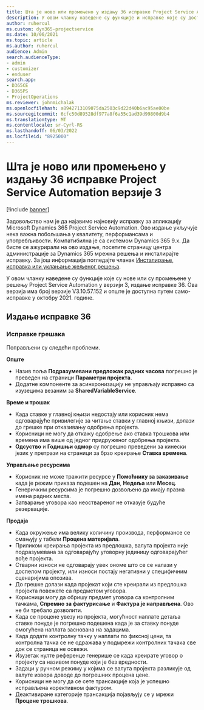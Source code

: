 ```yaml
---
title: Шта је ново или промењено у издању 36 исправке Project Service Automation верзије 3
description: У овом чланку наведене су функције и исправке које су доступне у издању 36 исправке услуге Microsoft Dynamics 365 Project Service Automation верзије 3.
author: ruhercul
ms.custom: dyn365-projectservice
ms.date: 10/06/2021
ms.topic: article
ms.author: ruhercul
audience: Admin
search.audienceType:
- admin
- customizer
- enduser
search.app:
- D365CE
- D365PS
- ProjectOperations
ms.reviewer: johnmichalak
ms.openlocfilehash: a8942713109075da2503c9d22d40b6ac95ae00be
ms.sourcegitcommit: 6cfc50d89528df977a8f6a55c1ad39d99800d9b4
ms.translationtype: MT
ms.contentlocale: sr-Cyrl-RS
ms.lasthandoff: 06/03/2022
ms.locfileid: "8925000"
---
```

# <a name="whats-new-or-changed-in-project-service-automation-update-release-36-v3"></a>Шта је ново или промењено у издању 36 исправке Project Service Automation верзије 3

[!include [banner](../includes/psa-now-project-operations.md)]

Задовољство нам је да најавимо најновију исправку за апликацију Microsoft Dynamics 365 Project Service Automation. Ово издање укључује нека важна побољшања у квалитету, перформансама и употребљивости. Компатибилна је са системом Dynamics 365 9.x. Да бисте се ажурирали на ово издање, посетите страницу центра администрације за Dynamics 365 мрежна решења и инсталирајте исправку. За још информација погледајте чланак [Инсталирање, исправка или уклањање жељеног решења](/power-platform/admin/install-remove-preferred-solution).

У овом чланку наведене су функције које су нове или су промењене у решењу Project Service Automation у верзији 3, издање исправке 36. Ова верзија има број верзије V3.10.57.152 и опште је доступна путем само-исправке у октобру 2021. године.

## <a name="update-release-36"></a>Издање исправке 36

### <a name="bug-fixes"></a>Исправке грешака

Поправљени су следећи проблеми.

**Опште**
- Назив поља **Подразумевани предложак радних часова** погрешно је преведен на страници **Параметри пројекта**.
- Додатне компоненте за асинхронизацију не управљају исправно са изузецима везаним за **SharedVariableService**.

**Време и трошак**
- Када ставке у главној књизи недостају или корисник нема одговарајуће привилегије за читање ставки у главној књизи, долази до грешке при отказивању одобрења пројекта.
- Корисници не могу да откажу одобрење ако ставка трошкова или времена има више од једног придруженог одобрења пројекта.
- **Одсуство** и **Годишњи одмор** су погрешно преведени за кинески језик у претрази на страници за брзо креирање **Ставка времена**.

**Управљање ресурсима**
- Корисник не може тражити ресурсе у **Помоћнику за заказивање** када је режим приказа подешен на **Дан**, **Недеља** или **Месец**.
- Генеричким ресурсима је погрешно дозвољено да имају празна имена радних места. 
- Затварање уговора као неоствареног не отказује будуће резервације.

**Продаја**
- Када окружење има велику количину производа, перформансе се смањују у табели **Процена материјала**.
- Приликом креирања пројекта из предлошка, валута пројекта није подразумевана за одговарајућу уговорну јединицу одговарајућег вође пројекта.
- Стварни износи не одговарају увек ономе што се се налази у доспелом пројекту, или износи постају негативни у специфичним сценаријима опозива.
- До грешке долази када пројекат који сте креирали из предлошка пројекта повежете са предметом уговора.
- Корисници могу да обришу предмет уговора са контролним тачкама, **Спремно за фактурисање** и **Фактура је направљена**. Ово не би требало дозволити.
- Када се процене увезу из пројекта, могућност наплате детаља ставке понуде је погрешно подешена када је за ставку понуде омогућена наплата заснована на задацима.
- Када додате контролну тачку у наплати по фиксној цени, та контролна тачка се не одражава у подмрежи контролних тачака све док се страница не освежи.
- Изузетак нулте референце генерише се када креирате уговор о пројекту са називом понуде који је без вредности.
- Задаци у ручном режиму у којима се валута пројекта разликује од валуте извора доводе до погрешних процена цене.
- Корисници не могу да се сете трансакције која је успешно исправљена корективном фактуром.
- Деактивиране категорије трансакција појављују се у мрежи **Процене трошкова**.



